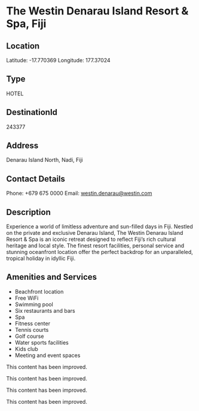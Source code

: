 
# The Westin Denarau Island Resort & Spa, Fiji

## Location

Latitude: -17.770369
Longitude: 177.37024

## Type

HOTEL
## DestinationId

243377

## Address

Denarau Island North, Nadi, Fiji

## Contact Details

Phone: +679 675 0000
Email: westin.denarau@westin.com

## Description

Experience a world of limitless adventure and sun-filled days in Fiji. Nestled on the private and exclusive Denarau Island, The Westin Denarau Island Resort & Spa is an iconic retreat designed to reflect Fiji’s rich cultural heritage and local style. The finest resort facilities, personal service and stunning oceanfront location offer the perfect backdrop for an unparalleled, tropical holiday in idyllic Fiji.

## Amenities and Services

- Beachfront location
- Free WiFi
- Swimming pool
- Six restaurants and bars
- Spa
- Fitness center
- Tennis courts
- Golf course
- Water sports facilities
- Kids club
- Meeting and event spaces


This content has been improved.

This content has been improved.

This content has been improved.

This content has been improved.